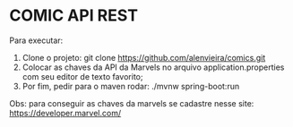 COMIC API REST
=======

Para executar:

1. Clone o projeto: git clone https://github.com/alenvieira/comics.git
2. Colocar as chaves da API da Marvels no arquivo application.properties com seu editor de texto favorito;
3. Por fim, pedir para o maven rodar: ./mvnw spring-boot:run

Obs: para conseguir as chaves da marvels se cadastre nesse site: https://developer.marvel.com/